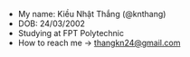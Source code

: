 - My name: Kiều Nhật Thắng (@knthang)
- DOB: 24/03/2002
- Studying at FPT Polytechnic
- How to reach me -> thangkn24@gmail.com
